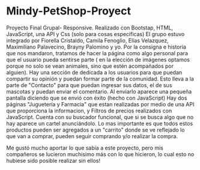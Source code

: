 # Mindy-PetShop-Proyect 
Proyecto Final Grupal- Responsive. Realizado con Bootstap, HTML, JavaScript, una API y Css (solo para cosas especificas)
El grupo estuvo integrado por Fiorella Cristaldo, Camila Fenoglio, Elías Velazquez, Maximiliano Palavecino, Brayny Palomino y yo.
Por la consigna e historia que nos mandaron, tratamos de hacer la página como algo personal para que el usuario pueda sentirse parte ( en la elección de imágenes optamos porque no solo se vean animales, sino que estén acompañados por alguien).
Hay una sección de dedicada a los usuarios para que puedan compartir su opinión y puedan formar parte de la comunidad.
Esto lleva a la parte de "Contacto" para que puedan ingresar sus datos, el de sus mascotas y puedan enviar el comentario. Al enviarlo aparece una pequeña pantalla diciendo que se envió con éxito (hecho con JavaScript)
Hay dos páginas "Juguetería y Farmacia" que estan realizadas por medio de una API que proporciona la informacion, y Filtros de precios realizados con JavaScript.
Cuenta con su buscador funcional, que si se busca algo que no hay aparece un cartel anunciándolo.
Lo mas importante es que todos estos productos pueden ser agregados a un "carrito" donde se ve reflejado lo que van a comprar, pueden seguir comprando y/o realizar la compra.

Me gustó mucho aportar lo que sabía a este proyecto, pero mis compañeros se lucieron muchisimo más con lo que hicieron, lo cual esto no hubiese sido posible realizar sin ellos!
